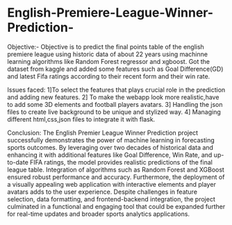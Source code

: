 # English-Premiere-League-Winner-Prediction-

Objective:- Objective is to predict the final points table of the english premiere league using historic data of about 22 years using machinne learning algorithms like Random Forest regressor and xgboost.
Got the dataset from kaggle and added some features such as Goal Difference(GD) and latest Fifa ratings according to their recent form and their win rate.

Issues faced: 1]To select the features that plays crucial role in the prediction and adding new features.
              2] To make the webapp look more realistic,have to add some 3D elements and football players avatars.
              3] Handling the json files to create live background to be unique and stylized way.
              4] Managing different html,css,json files to integrate it with flask.

Conclusion: The English Premier League Winner Prediction project successfully demonstrates the power of machine learning in forecasting sports outcomes. By leveraging over two decades of historical data and enhancing it with additional features like Goal Difference, Win Rate, and up-to-date FIFA ratings, the model provides realistic predictions of the final league table. Integration of algorithms such as Random Forest and XGBoost ensured robust performance and accuracy. Furthermore, the deployment of a visually appealing web application with interactive elements and player avatars adds to the user experience. Despite challenges in feature selection, data formatting, and frontend-backend integration, the project culminated in a functional and engaging tool that could be expanded further for real-time updates and broader sports analytics applications.
